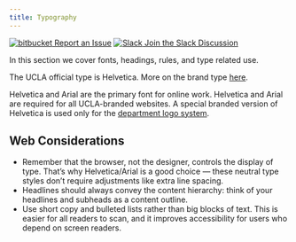 ```yaml
---
title: Typography
---
```

<a class="create-button small" href="https://bitbucket.org/uclaucomm/ucla-bruin-components/issues?status=new&status=open">![bitbucket](/build/docs/img/bitbucket-icon-white.png) Report an Issue</a>
<a class="create-button small" href="https://ucla.slack.com/archives/G01KJ3GJKHS">![Slack](/build/docs/img/slack-icon-white.png) Join the Slack Discussion</a>

In this section we cover fonts, headings, rules, and type related use.

The UCLA official type is Helvetica. More on the brand type [here](http://brand.ucla.edu/identity/typography).

Helvetica and Arial are the primary font for online work. Helvetica and Arial are required for all UCLA-branded websites. A special branded version of Helvetica is used only for the [department logo system](http://brand.ucla.edu/identity/logos-and-marks).

## Web Considerations
* Remember that the browser, not the designer, controls the display of type. That’s why Helvetica/Arial is a good choice — these neutral type styles don’t require adjustments like extra line spacing.
* Headlines should always convey the content hierarchy: think of your headlines and subheads as a content outline.
* Use short copy and bulleted lists rather than big blocks of text. This is easier for all readers to scan, and it improves accessibility for users who depend on screen readers.

